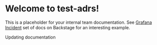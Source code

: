 # Welcome to test-adrs!

This is a placeholder for your internal team documentation. See [Grafana Incident](https://backstage.grafana-ops.net/docs/default/component/grafana-incident) set of docs on Backstage for an interesting example.

Updating documentation

